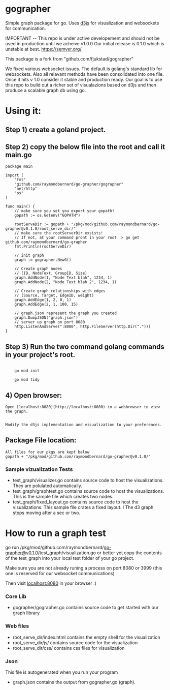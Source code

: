 # gographer
Simple graph package for go. Uses [d3js](https://github.com/mbostock/d3) for visualization and websockets for communication. 

IMPORTANT -- This repo is under active developement and should not be used in production until we acheive v1.0.0 
Our initial release is 0.1.0 which is unstable at best. 
https://semver.org/


This package is a fork from "github.com/fjukstad/gographer"


We fixed various websocket issues. The default is golang's standard lib for websockets. 
Also all relavant methods have been consolidated into one file.
Once it hits v 1.0 consider it stable and production ready. 
Our goal is to use this repo to build out a richer set of visualazions based on d3js 
and then produce a scalable graph db using go. 

# Using it:
## Step 1) create a goland project.
## Step 2) copy the below file into the root and call it main.go

```golang:
package main

import (
	"fmt"
	"github.com/raymondbernard/go-grapher/gographer"
	"net/http"
	"os"
)

func main() {
	// make sure you set you export your gopath!
	gopath := os.Getenv("GOPATH")

	rootServeDir := gopath + "/pkg/mod/github.com/raymondbernard/go-grapher@v0.1.0/root_serve_dir/"
	// make sure the rootServerDir exsists!
	// If not, at your command pront in your root  > go get github.com/raymondbernard/go-grapher
	fmt.Println(rootServeDir)

	// init graph
	graph := gographer.NewG()

	// Create graph nodes
	// (ID, NodeText, GroupID, Size)
	graph.AddNode(1, "Node Text blah", 1234, 1)
	graph.AddNode(2, "Node Text blah 2", 1234, 1)

	// Create graph relationships with edges
	// (Source, Target, EdgeID, weight)
	graph.AddEdge(1, 2, 0, 1)
	graph.AddEdge(2, 1, 100, 15)

	// graph.json represent the graph you created
	graph.DumpJSON("graph.json")
	// server up graph on port 8080
	http.ListenAndServe(":8080", http.FileServer(http.Dir(".")))
}

```

## Step 3) Run the two command golang commands in your project's root.

```cmd:

    go mod init 

    go mod tidy

```


## 4) Open browser: 

    Open [localhost:8080](http://localhost:8080) in a webbrowser to view the graph.


    Modify the d3js implementation and visualization to your preferences.


## Package File location: 
    All files for our pkgs are kept below
    gopath + "/pkg/mod/github.com/raymondbernard/go-grapher@v0.1.0/"


### Sample vizualization Tests

- test_graph/visualizer.go contains source code to host the visualizations.  They are polulated automatically. 
- test_graph/graphtest.go  contains source code to host the visualizations. This is the sample file which creates two nodes.
- test_graph/fixed_layout.go  contains source code to host the visualizations. This sample file crates a fixed layout.  I
The d3 graph stops moving after a sec or two. 


# How to run a graph test

go run  <your gopath>/pkg/mod/github.com/raymondbernard/go-grapher@v0.1.0/test_graph/visualization.go
or better yet copy the contents of the test_graph into your local test folder of your go project. 
    
Make sure you are not already runing a process on port 8080 or 3999 (this one is reserved for our websocket communications)

Then visit [localhost:8080](http://localhost:8080) in your browser :) 


### Core Lib

- gographer/gographer.go  contains source code to get started with our graph library

### Web files 
- root_serve_dir/index.html contains the empty shell for the visualization
- root_serve_dir/js/ contains source code for the visualization
- root_serve_dir/css/ contains css files for visualization

### Json
This file is autogenerated when you run your program
- graph.json contains the output from gographer.go (graph).

